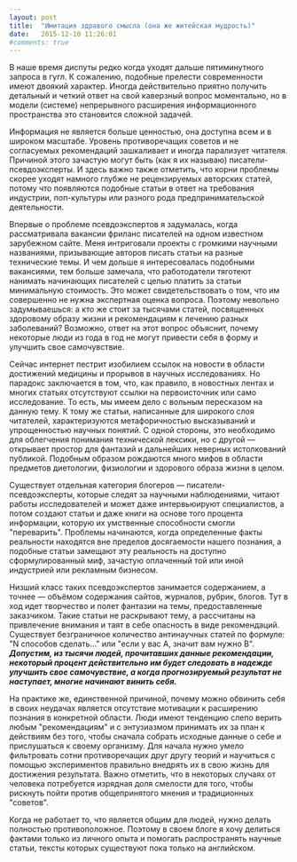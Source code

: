 ```yaml
---
layout: post
title:  "Имитация здравого смысла (она же житейская мудрость)"
date:   2015-12-10 11:26:01
#comments: true
---
```


В наше время диспуты редко когда уходят дальше пятиминутного запроса в гугл. К сожалению, подобные прелести современности имеют двоякий характер. Иногда действительно приятно получить детальный и четкий ответ на свой каверзный вопрос моментально, но в модели (системе) непрерывного расширения информационного пространства это становится сложной задачей.

Информация не является больше ценностью, она доступна всем и в широком масштабе. Уровень противоречащих советов и не согласуемых рекомендаций зашкаливает и иногда парализует читателя. Причиной этого зачастую могут быть (как я их называю) писатели-псевдоэксперты. И здесь важно также отметить, что корни проблемы скорее уходят намного глубже не рецензируемых авторских статей, потому что появляются подобные статьи в ответ на требования индустрии, поп-культуры или разного рода предпринимательской деятельности.

Впервые о проблеме псевдоэкспертов я задумалась, когда рассматривала вакансии фриланс писателей на одном известном зарубежном сайте. Меня интриговали проекты с громкими научными названиями, призывающие авторов писать статьи на разные технические темы. И чем дольше я интересовалась подобными вакансиями, тем больше замечала, что работодатели тяготеют нанимать начинающих писателей с целью платить за статьи минимальную стоимость. Это может свидетельствовать о том, что им совершенно не нужна экспертная оценка вопроса. Поэтому невольно задумываешься: а кто же стоит за тысячами статей, посвященных здоровому образу жизни и рекомендациям к лечению разных заболеваний? Возможно, ответ на этот вопрос объяснит, почему некоторые люди из года в год не могут привести себя в форму и улучшить свое самочувствие. 

Сейчас интернет пестрит изобилием ссылок на новости в области достижений медицины и прорывов в научных исследованиях. Но парадокс заключается в том, что, как правило, в новостных лентах и многих статьях отсутствуют ссылки на первоисточник или само исследование. То есть, мы имеем дело с вольным пересказом на данную тему. К тому же статьи, написанные для широкого слоя читателей, характеризуются метафоричностью высказываний и упрощенностью научных понятий. С одной стороны, это необходимо для облегчения понимания технической лексики, но с другой — открывает простор для фантазий и дальнейших неверных истолкований публикой. Подобным образом рождаются много мифов в области предметов диетологии, физиологии и здорового образа жизни в целом. 

Существует отдельная категория блогеров — писатели-псевдоэксперты, которые следят за научными наблюдениями, читают работы исследователей и может даже интервьюируют специалистов, а потом создают статьи и даже книги на основе того процента информации, которую их умственные способности смогли "переварить". Проблемы начинаются, когда определенные факты реальности находятся вне пределов досягаемости нашего познания, а подобные статьи замещают эту реальность на доступно сформулированный миф, зачастую оплаченный той или иной индустрией или рекламным бизнесом.

Низший класс таких псевдоэкспертов занимается содержанием, а точнее — объёмом содержания сайтов, журналов, рубрик, блогов. Тут в ход идет творчество и полет фантазии на темы, предоставленные заказчиком. Такие статьи не раскрывают тему, а рассчитаны на привлечение внимания и таят в себе опасность в виде рекомендаций. Существует безграничное количество антинаучных статей по формуле: "N способов сделать..." или "если у вас А, значит вам нужно В". ***Допустим, из тысячи людей, прочитавших данные рекомендации, некоторый процент действительно им будет следовать в надежде улучшить свое самочувствие, а когда прогнозируемый результат не наступает, многие начинают винить себя.***

На практике же, единственной причиной, почему можно обвинить себя в своих неудачах является отсутствие мотивации к расширению познания в конкретной области. Люди имеют тенденцию слепо верить любым "рекомендациям" и с энтузиазмом принимать их за план к действиям без того, чтобы сначала собрать исходные данные о себе и прислушаться к своему организму. Для начала нужно умело фильтровать сотни противоречащих друг другу теорий и научиться с помощью экспериментов правильно внедрять их в свою жизнь для достижения результата. Важно отметить, что в некоторых случаях от человека потребуется изрядная доля смелости для того, чтобы рискнуть пойти против общепринятого мнения и традиционных "советов".

Когда не работает то, что является общим для людей, нужно делать полностью противоположное. Поэтому в своем блоге я хочу делиться фактами только из личного опыта и помогать распространять научные статьи, тексты которых существуют пока только на английском. 

